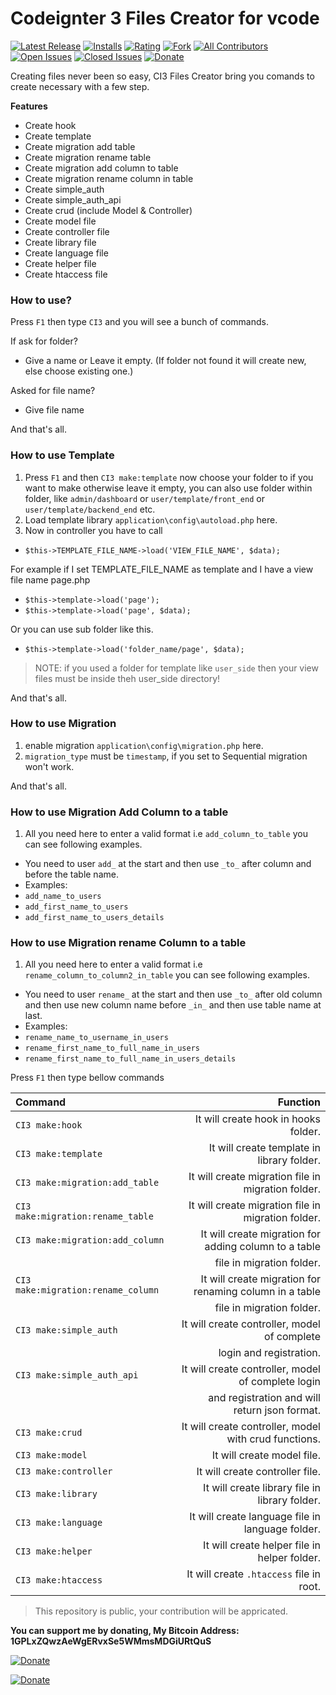 # Codeignter 3 Files Creator for vcode
[![Latest Release](https://vsmarketplacebadge.apphb.com/version-short/SyedMuradAliShah.codeigniter-3-files-creator.svg)](https://marketplace.visualstudio.com/items?itemName=SyedMuradAliShah.codeigniter-3-files-creator)
[![Installs](https://vsmarketplacebadge.apphb.com/installs-short/SyedMuradAliShah.codeigniter-3-files-creator.svg)](https://marketplace.visualstudio.com/items?itemName=SyedMuradAliShah.codeigniter-3-files-creator)
[![Rating](https://vsmarketplacebadge.apphb.com/rating-short/SyedMuradAliShah.codeigniter-3-files-creator.svg)](https://marketplace.visualstudio.com/items?itemName=SyedMuradAliShah.codeigniter-3-files-creator#review-details)
[![Fork](https://img.shields.io/github/forks/SyedMuradAliShah/codeigniter-3-files-creator.svg)](https://github.com/SyedMuradAliShah/codeigniter-3-files-creator)
[![All Contributors](https://img.shields.io/badge/all%20contributors-1-blue)](https://github.com/SyedMuradAliShah/codeigniter-3-files-creator/blob/master/CONTRIBUTORS.md#contributors)
[![Open Issues](https://img.shields.io/github/issues-raw/SyedMuradAliShah/codeigniter-3-files-creator.svg?style=flat)](https://github.com/SyedMuradAliShah/codeigniter-3-files-creator/issues?q=is%3Aissue+is%3Aopen)
[![Closed Issues](https://img.shields.io/github/issues-closed-raw/SyedMuradAliShah/codeigniter-3-files-creator.svg?style=flat)](https://github.com/SyedMuradAliShah/codeigniter-3-files-creator/issues?q=is%3Aissue+is%3Aclosed)
[![Donate](https://img.shields.io/liberapay/patrons/SyedMuradAliShah.svg?style=flat)](https://liberapay.com/SyedMuradAliShah/donate)




Creating files never been so easy, CI3 Files Creator bring you comands to create necessary with a few step.

**Features**
- Create hook
- Create template
- Create migration add table
- Create migration rename table
- Create migration add column to table
- Create migration rename column in table
- Create simple_auth
- Create simple_auth_api
- Create crud (include Model & Controller)
- Create model file
- Create controller file
- Create library file
- Create language file
- Create helper file
- Create htaccess file

### How to use?
Press `F1` then type `CI3` and you will see a bunch of commands.

If ask for folder?
- Give a name or Leave it empty. (If folder not found it will create new, else choose existing one.)

Asked for file name?
- Give file name

And that's all.

### How to use Template
1. Press `F1` and then `CI3 make:template` now choose your folder to if you want to make otherwise leave it empty, you can also use folder within folder, like `admin/dashboard` or `user/template/front_end` or `user/template/backend_end` etc.
2. Load template library `application\config\autoload.php` here.
3. Now in controller you have to call 
- `$this->TEMPLATE_FILE_NAME->load('VIEW_FILE_NAME', $data);`

For example if I set TEMPLATE_FILE_NAME as template and I have a view file name page.php
- `$this->template->load('page');`
- `$this->template->load('page', $data);`

Or you can use sub folder like this. 
- `$this->template->load('folder_name/page', $data);`

> NOTE: if you used a folder for template like `user_side` then your view files must be inside theh user_side directory!

And that's all.


### How to use Migration
1. enable migration `application\config\migration.php` here.
2. `migration_type` must be `timestamp`, if you set to Sequential migration won't work.

And that's all.

### How to use Migration Add Column to a table
1. All you need here to enter a valid format i.e `add_column_to_table` you can see following examples.
- You need to user `add_` at the start and then use `_to_` after column and before the table name. 
- Examples:
- `add_name_to_users`
- `add_first_name_to_users`
- `add_first_name_to_users_details`


### How to use Migration rename Column to a table
1. All you need here to enter a valid format i.e `rename_column_to_column2_in_table` you can see following examples.
- You need to user `rename_` at the start and then use `_to_` after old column and then use new column name before `_in_` and then use table name at last. 
- Examples:
- `rename_name_to_username_in_users`
- `rename_first_name_to_full_name_in_users`
- `rename_first_name_to_full_name_in_users_details`


Press `F1` then type bellow commands

| Command                            |                                                Function |
| :--------------------------------- | ------------------------------------------------------: |
| `CI3 make:hook`                    |                    It will create hook in hooks folder. |
| `CI3 make:template`                |              It will create template in library folder. |
| `CI3 make:migration:add_table`     |      It will create migration file in migration folder. |
| `CI3 make:migration:rename_table`  |      It will create migration file in migration folder. |
| `CI3 make:migration:add_column`    |   It will create migration for adding column to a table |
|                                    |                               file in migration folder. |
| `CI3 make:migration:rename_column` | It will create migration for renaming column in a table |
|                                    |                               file in migration folder. |
| `CI3 make:simple_auth`             |            It will create controller, model of complete |
|                                    |                                 login and registration. |
| `CI3 make:simple_auth_api`         |      It will create controller, model of complete login |
|                                    |           and registration and will return json format. |
| `CI3 make:crud`                    |   It will create controller, model with crud functions. |
| `CI3 make:model`                   |                              It will create model file. |
| `CI3 make:controller`              |                         It will create controller file. |
| `CI3 make:library`                 |          It will create library file in library folder. |
| `CI3 make:language`                |        It will create language file in language folder. |
| `CI3 make:helper`                  |            It will create helper file in helper folder. |
| `CI3 make:htaccess`                |                It will create `.htaccess` file in root. |



> This repository is public, your contribution will be appricated.


**You can support me by donating, My Bitcoin Address: 1GPLxZQwzAeWgERvxSe5WMmsMDGiURtQuS**

[![Donate](https://i.imgur.com/W6ggNR5.png)](http://bitcoin:1GPLxZQwzAeWgERvxSe5WMmsMDGiURtQuS)

[![Donate](https://i.imgur.com/2v7VgCu.png)](http://bitcoin:1GPLxZQwzAeWgERvxSe5WMmsMDGiURtQuS)